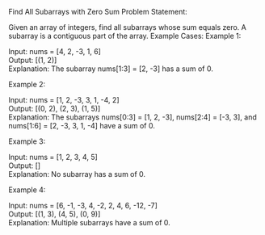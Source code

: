 Find All Subarrays with Zero Sum
Problem Statement:

Given an array of integers, find all subarrays whose sum equals zero. A subarray is a contiguous part of the array.
Example Cases:
Example 1:

Input: nums = [4, 2, -3, 1, 6]  
Output: [(1, 2)]  
Explanation: The subarray nums[1:3] = [2, -3] has a sum of 0.  

Example 2:

Input: nums = [1, 2, -3, 3, 1, -4, 2]  
Output: [(0, 2), (2, 3), (1, 5)]  
Explanation: The subarrays nums[0:3] = [1, 2, -3], nums[2:4] = [-3, 3], and nums[1:6] = [2, -3, 3, 1, -4] have a sum of 0.  

Example 3:

Input: nums = [1, 2, 3, 4, 5]  
Output: []  
Explanation: No subarray has a sum of 0.  

Example 4:

Input: nums = [6, -1, -3, 4, -2, 2, 4, 6, -12, -7]  
Output: [(1, 3), (4, 5), (0, 9)]  
Explanation: Multiple subarrays have a sum of 0.